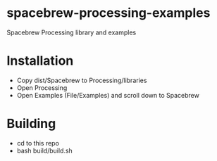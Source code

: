 spacebrew-processing-examples
=============================

Spacebrew Processing library and examples

Installation
=============================
* Copy dist/Spacebrew to Processing/libraries
* Open Processing
* Open Examples (File/Examples) and scroll down to Spacebrew


Building
=============================
* cd to this repo
* bash build/build.sh